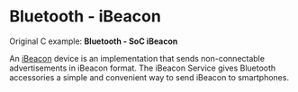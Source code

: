 # Bluetooth - iBeacon

Original C example: **Bluetooth - SoC iBeacon**

An [iBeacon]((https://developer.apple.com/ibeacon/)) device is an implementation that sends
non-connectable advertisements in iBeacon format.
The iBeacon Service gives Bluetooth accessories a simple and convenient way to send iBeacon to
smartphones.
